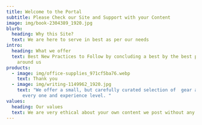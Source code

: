 ```yaml
---
title: Welcome to the Portal
subtitle: Please Check our Site and Support with your Content
image: img/book-2304389_1920.jpg
blurb:
  heading: Why this Site?
  text: We are here to serve in best as per our needs
intro:
  heading: What we offer
  text: Best New Practices to Follow by concluding a best by the best people
    around us
products:
  - image: img/office-supplies_971cf5ba76.webp
    text: Thank you
  - image: img/writing-1149962_1920.jpg
    text: "We offer a small, but carefully curated selection of  gear and tools for
      every one and experience level. "
values:
  heading: Our values
  text: We are very ethical about your own content we post without any plagiatism
---
```


